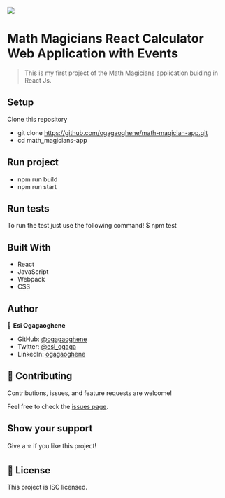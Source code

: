 ![](https://img.shields.io/badge/Microverse-blueviolet)

# Math Magicians React Calculator Web Application with Events

> This is my first project of the Math Magicians application buiding in React Js.

## Setup
Clone this repository
- git clone https://github.com/ogagaoghene/math-magician-app.git
- cd math_magicians-app

## Run project
- npm run build
- npm run start 

## Run tests
To run the test just use the following command!
$ npm test

## Built With
- React
- JavaScript
- Webpack
- CSS

## Author

👤 **Esi Ogagaoghene**

- GitHub: [@ogagaoghene](https://github.com/ogagaoghene)
- Twitter: [@esi_ogaga](https://twitter.com/esi_ogaga)
- LinkedIn: [ogagaoghene](https://linkedin.com/in/ogagaoghene-esi-7a478647)


## 🤝 Contributing

Contributions, issues, and feature requests are welcome!

Feel free to check the [issues page](../../issues/).

## Show your support

Give a ⭐️ if you like this project!

## 📝 License
This project is ISC licensed.
